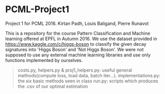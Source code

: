 # PCML-Project1
Project 1 for PCML 2016.
Kirtan Padh, Louis Baligand, Pierre Runavot

This is a repository for the course Pattern Classification and Machine learning offered at EPFL in Autumn 2016. We use the dataset provided in https://www.kaggle.com/c/higgs-boson to classify the given decay signatures into 'Higgs Boson' and 'Not Higgs Boson'. We were not supposed to use any external machine learning libraries and use only functions implemented by ourselves.

>costs.py, helpers.py & proj1_helpers.py: useful general methods(compute loss, load data, batch iter...).
>implementations.py: the six basic methods seen in class
>run.py: scripts which produces the .csv of our optimal estimation
